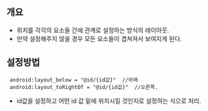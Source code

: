 ## 개요
- 위치를 각각의 요소들 간에 관계로 설정하는 방식의 레이아웃. 
- 만약 설정해주지 않을 경우 모든 요소들이 겹쳐져서 보여지게 된다. 

## 설정방법
```
 android:layout_below = "@id/{id값}"  //아래
 android:layout_toRightOf = "@id/{id값}"  //오른쪽.
```
- id값을 설정하고 어떤 id 값 밑에 위치시킬 것인지로 설정하는 식으로 처리. 
